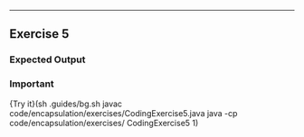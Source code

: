 ----------

## Exercise 5

### Expected Output

### Important

{Try it}(sh .guides/bg.sh javac code/encapsulation/exercises/CodingExercise5.java java -cp code/encapsulation/exercises/ CodingExercise5 1)